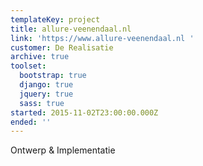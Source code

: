 ```yaml
---
templateKey: project
title: allure-veenendaal.nl
link: 'https://www.allure-veenendaal.nl '
customer: De Realisatie
archive: true
toolset:
  bootstrap: true
  django: true
  jquery: true
  sass: true
started: 2015-11-02T23:00:00.000Z
ended: ''
---
```

Ontwerp & Implementatie
